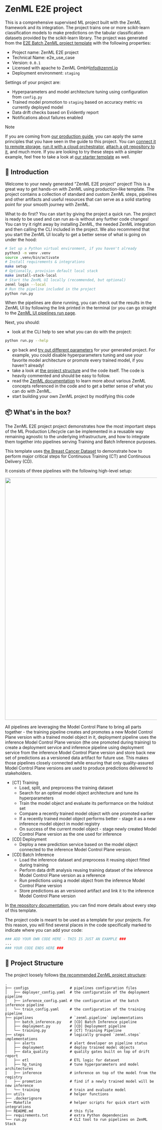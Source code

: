 # ZenML E2E project

This is a comprehensive supervised ML project built with the
ZenML framework and its integration. The project trains one or more
scikit-learn classification models to make predictions on the tabular
classification datasets provided by the scikit-learn library. The project was
generated from the [E2E Batch ZenML project template](https://github.com/zenml-io/template-e2e-batch)
with the following properties:
- Project name: ZenML E2E project
- Technical Name: e2e_use_case
- Version: `0.0.1`
- Licensed with apache to ZenML GmbH<info@zenml.io>
- Deployment environment: `staging`

Settings of your project are:
- Hyperparameters and model architecture tuning using configuration from `config.py`
- Trained model promotion to `staging` based on accuracy metric vs currently deployed model
- Data drift checks based on Evidently report
- Notifications about failures enabled

> [!NOTE]
> If you are coming from [our production guide](https://docs.zenml.io/user-guide/production-guide), 
> you can apply the same principles that you have seen in the guide to this project. 
> You can [connect it to remote storage](https://docs.zenml.io/user-guide/production-guide/remote-storage),
> [run it with a cloud orchestrator](https://docs.zenml.io/user-guide/production-guide/cloud-orchestration),
> [attach a git repository to it](https://docs.zenml.io/user-guide/production-guide/connect-code-repository),
> and much more. If you are looking to try these steps with a simpler example,
> feel free to take a look at [our starter template](https://github.com/zenml-io/template-starter)
> as well.

## 👋 Introduction

Welcome to your newly generated "ZenML E2E project" project! This is
a great way to get hands-on with ZenML using production-like template. 
The project contains a collection of standard and custom ZenML steps, 
pipelines and other artifacts and useful resources that can serve as a 
solid starting point for your smooth journey with ZenML.

What to do first? You can start by giving the project a quick run. The
project is ready to be used and can run as-is without any further code
changes! You can try it right away by installing ZenML, the needed
ZenML integration and then calling the CLI included in the project. We also
recommend that you start the ZenML UI locally to get a better sense of what
is going on under the hood:

```bash
# Set up a Python virtual environment, if you haven't already
python3 -m venv .venv
source .venv/bin/activate
# Install requirements & integrations
make setup
# Optionally, provision default local stack
make install-stack-local
# Start the ZenML UI locally (recommended, but optional)
zenml login --local
# Run the pipeline included in the project
python run.py
```

When the pipelines are done running, you can check out the results in the ZenML
UI by following the link printed in the terminal (or you can go straight to
the [ZenML UI pipelines run page](http://127.0.0.1:8237/workspaces/default/all-runs?page=1).

Next, you should:

* look at the CLI help to see what you can do with the project:
```bash
python run.py --help
```
* go back and [try out different parameters](https://github.com/zenml-io/template-e2e-batch#-template-parameters)
for your generated project. For example, you could disable hyperparameters
tuning and use your favorite model architecture or promote every trained model,
if you haven't already!
* take a look at [the project structure](#-project-structure) and the code
itself. The code is heavily commented and should be easy to follow.
* read the [ZenML documentation](https://docs.zenml.io) to learn more about
various ZenML concepts referenced in the code and to get a better sense of
what you can do with ZenML.
* start building your own ZenML project by modifying this code

## 📦 What's in the box?

The ZenML E2E project project demonstrates how the most important steps of 
the ML Production Lifecycle can be implemented in a reusable way remaining 
agnostic to the underlying infrastructure, and how to integrate them together 
into pipelines serving Training and Batch Inference purposes.

This template uses 
[the Breast Cancer Dataset](https://scikit-learn.org/stable/modules/generated/sklearn.datasets.load_breast_cancer.html)
to demonstrate how to perform major critical steps for Continuous Training (CT)
and Continuous Delivery (CD).

It consists of three pipelines with the following high-level setup:
<p align="center">
  <img height=800 src=".assets/00_pipelines_composition.png">
</p>

All pipelines are leveraging the Model Control Plane to bring all parts together - the training pipeline creates and promotes a new Model Control Plane version with a trained model object in it, deployment pipeline uses the inference Model Control Plane version (the one promoted during training) to create a deployment service and inference pipeline using deployment service from the inference Model Control Plane version and store back new set of predictions as a versioned data artifact for future use. This makes those pipelines closely connected while ensuring that only quality-assured Model Control Plane versions are used to produce predictions delivered to stakeholders.
* [CT] Training
  * Load, split, and preprocess the training dataset
  * Search for an optimal model object architecture and tune its hyperparameters
  * Train the model object and evaluate its performance on the holdout set
  * Compare a recently trained model object with one promoted earlier
  * If a recently trained model object performs better - stage it as a new inference model object in model registry
  * On success of the current model object - stage newly created Model Control Plane version as the one used for inference
* [CD] Deployment
  * Deploy a new prediction service based on the model object connected to the inference Model Control Plane version.
* [CD] Batch Inference
  * Load the inference dataset and preprocess it reusing object fitted during training
  * Perform data drift analysis reusing training dataset of the inference Model Control Plane version as a reference
  * Run predictions using a model object from the inference Model Control Plane version
  * Store predictions as an versioned artifact and link it to the inference Model Control Plane version

In [the repository documentation](https://github.com/zenml-io/template-e2e-batch#-how-this-template-is-implemented),
you can find more details about every step of this template.

The project code is meant to be used as a template for your projects. For
this reason, you will find several places in the code specifically marked
to indicate where you can add your code:

```python
### ADD YOUR OWN CODE HERE - THIS IS JUST AN EXAMPLE ###
...
### YOUR CODE ENDS HERE ###
```

## 📜 Project Structure

The project loosely follows [the recommended ZenML project structure](https://docs.zenml.io/how-to/setting-up-a-project-repository/best-practices):

```
.
├── configs                   # pipelines configuration files
│   ├── deployer_config.yaml  # the configuration of the deployment pipeline
│   ├── inference_config.yaml # the configuration of the batch inference pipeline
│   └── train_config.yaml     # the configuration of the training pipeline
├── pipelines                 # `zenml.pipeline` implementations
│   ├── batch_inference.py    # [CD] Batch Inference pipeline
│   ├── deployment.py         # [CD] Deployment pipeline
│   └── training.py           # [CT] Training Pipeline
├── steps                     # logically grouped `zenml.steps` implementations
│   ├── alerts                # alert developer on pipeline status
│   ├── deployment            # deploy trained model objects
│   ├── data_quality          # quality gates built on top of drift report
│   ├── etl                   # ETL logic for dataset
│   ├── hp_tuning             # tune hyperparameters and model architectures
│   ├── inference             # inference on top of the model from the registry
│   ├── promotion             # find if a newly trained model will be new inference
│   └── training              # train and evaluate model
├── utils                     # helper functions
├── .dockerignore
├── Makefile                  # helper scripts for quick start with integrations
├── README.md                 # this file
├── requirements.txt          # extra Python dependencies 
└── run.py                    # CLI tool to run pipelines on ZenML Stack
```
